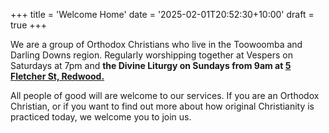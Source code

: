 +++
title = 'Welcome Home'
date = '2025-02-01T20:52:30+10:00'
draft = true
+++

We are a group of Orthodox Christians who live in the Toowoomba and Darling Downs region. Regularly worshipping together at Vespers on Saturdays at 7pm and **the Divine Liturgy on Sundays from 9am at [5 Fletcher St, Redwood.](https://maps.app.goo.gl/GB67qwagc1JGQrEU6)**

All people of good will are welcome to our services. If you are an Orthodox Christian, or if you want to find out more about how original Christianity is practiced today, we welcome you to join us.

